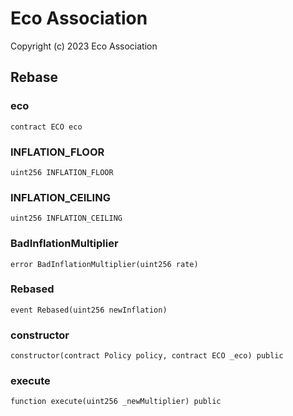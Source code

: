 # Eco Association

Copyright (c) 2023 Eco Association

## Rebase

### eco

```solidity
contract ECO eco
```

### INFLATION_FLOOR

```solidity
uint256 INFLATION_FLOOR
```

### INFLATION_CEILING

```solidity
uint256 INFLATION_CEILING
```

### BadInflationMultiplier

```solidity
error BadInflationMultiplier(uint256 rate)
```

### Rebased

```solidity
event Rebased(uint256 newInflation)
```

### constructor

```solidity
constructor(contract Policy policy, contract ECO _eco) public
```

### execute

```solidity
function execute(uint256 _newMultiplier) public
```

